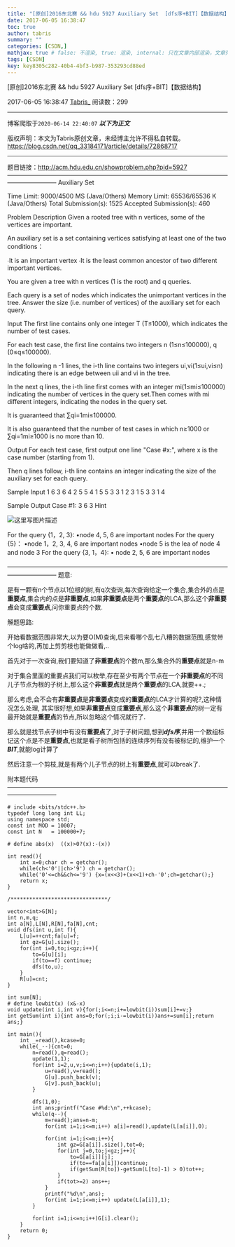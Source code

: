 ```yaml
---
title: "[原创]2016东北赛 && hdu 5927 Auxiliary Set  [dfs序+BIT]【数据结构】"
date: 2017-06-05 16:38:47
toc: true
author: tabris
summary: ""
categories: [CSDN,]
mathjax: true # false: 不渲染, true: 渲染, internal: 只在文章内部渲染，文章列表中不渲染
tags: [CSDN]
key: key8305c282-40b4-4bf3-b987-353293cd88ed
---
```


[原创]2016东北赛 && hdu 5927 Auxiliary Set  [dfs序+BIT]【数据结构】

2017-06-05 16:38:47  [Tabris_](https://me.csdn.net/qq_33184171) 阅读数：299

---

博客爬取于`2020-06-14 22:40:07`
***以下为正文***

版权声明：本文为Tabris原创文章，未经博主允许不得私自转载。
https://blog.csdn.net/qq_33184171/article/details/72868717

<!-- more -->

---

题目链接：http://acm.hdu.edu.cn/showproblem.php?pid=5927
————————————————————————————————————————————
Auxiliary Set

Time Limit: 9000/4500 MS (Java/Others)    Memory Limit: 65536/65536 K (Java/Others)
Total Submission(s): 1525    Accepted Submission(s): 460


Problem Description
Given a rooted tree with n vertices, some of the vertices are important.

An auxiliary set is a set containing vertices satisfying at least one of the two conditions：

∙It is an important vertex
∙It is the least common ancestor of two different important vertices.

You are given a tree with n vertices (1 is the root) and q queries.

Each query is a set of nodes which indicates the unimportant vertices in the tree. Answer the size (i.e. number of vertices) of the auxiliary set for each query.


Input
The first line contains only one integer T (T≤1000), which indicates the number of test cases.

For each test case, the first line contains two integers n (1≤n≤100000), q (0≤q≤100000).

In the following n -1 lines, the i-th line contains two integers ui,vi(1≤ui,vi≤n) indicating there is an edge between uii and vi in the tree.

In the next q lines, the i-th line first comes with an integer mi(1≤mi≤100000) indicating the number of vertices in the query set.Then comes with mi different integers, indicating the nodes in the query set.

It is guaranteed that ∑qi=1mi≤100000.

It is also guaranteed that the number of test cases in which n≥1000  or ∑qi=1mi≥1000 is no more than 10.


Output
For each test case, first output one line "Case #x:", where x is the case number (starting from 1).

Then q lines follow, i-th line contains an integer indicating the size of the auxiliary set for each query.


Sample Input
1
6 3
6 4
2 5
5 4
1 5
5 3
3 1 2 3
1 5
3 3 1 4


Sample Output
Case #1:
3
6
3
Hint

![这里写图片描述](http://acm.hdu.edu.cn/data/images/C729-1006-1.jpg)


For the query {1，2, 3}:
•node 4, 5, 6 are important nodes For the query {5}：
•node 1，2, 3, 4, 6 are important nodes
•node 5 is the lea of node 4 and node 3 For the query {3, 1，4}:
• node 2, 5, 6 are important nodes


————————————————————————————————————————————
题意:

是有一颗有n个节点以$1$位根的树,有q次查询,每次查询给定一个集合,集合外的点是**重要点**,集合内的点是**非重要点**,如果**非重要点**是两个**重要点**的LCA,那么这个**非重要点**会变成**重要点**,问你重要点的个数.

解题思路:

开始看数据范围非常大,以为要O(M)查询,后来看哪个乱七八糟的数据范围,感觉带个log啥的,再加上剪剪枝也能做做看,..

首先对于一次查询,我们要知道了**非重要点**的个数m,那么集合外的**重要点**就是n-m

对于集合里面的重要点我们可以枚举,存在至少有两个节点在一个**非重要点**的不同儿子节点为根的子树上,那么这个**非重要点**就是两个**重要点**的LCA,就要++.;

那么考虑,会不会有**非重要点**是**非重要点**变成的**重要点**的LCA才计算的呢?,这种情况怎么处理,
其实很好想,如果**非重要点**变成**重要点**,那么这个**非重要点**的树一定有最开始就是**重要点**的节点,所以忽略这个情况就行了.

那么就是找节点子树中有没有**重要点**了,对于子树问题,想到***dfs序***,并用一个数组标记这个点是不是**重要点**,也就是看子树所包括的连续序列有没有被标记的,维护一个***BIT***,就能log计算了

然后注意一个剪枝,就是有两个儿子节点的树上有**重要点**,就可以break了.

附本题代码
————————————————————————————————————————————
```
# include <bits/stdc++.h>
typedef long long int LL;
using namespace std;
const int MOD = 10007;
const int N   = 100000+7;

# define abs(x)  ((x)>0?(x):-(x))

int read(){
    int x=0;char ch = getchar();
    while(ch<'0'||ch>'9') ch = getchar();
    while('0'<=ch&&ch<='9') {x=(x<<3)+(x<<1)+ch-'0';ch=getchar();}
    return x;
}

/*******************************/

vector<int>G[N];
int n,m,q;
int a[N],L[N],R[N],fa[N],cnt;
void dfs(int u,int f){
    L[u]=++cnt;fa[u]=f;
    int gz=G[u].size();
    for(int i=0,to;i<gz;i++){
        to=G[u][i];
        if(to==f) continue;
        dfs(to,u);
    }
    R[u]=cnt;
}

int sum[N];
# define lowbit(x) (x&-x)
void update(int i,int v){for(;i<=n;i+=lowbit(i))sum[i]+=v;}
int getSum(int i){int ans=0;for(;i;i-=lowbit(i))ans+=sum[i];return ans;}

int main(){
    int _=read(),kcase=0;
    while(_--){cnt=0;
        n=read(),q=read();
        update(1,1);
        for(int i=2,u,v;i<=n;i++){update(i,1);
            u=read(),v=read();
            G[u].push_back(v);
            G[v].push_back(u);
        }

        dfs(1,0);
        int ans;printf("Case #%d:\n",++kcase);
        while(q--){
            m=read();ans=n-m;
            for(int i=1;i<=m;i++) a[i]=read(),update(L[a[i]],0);

            for(int i=1;i<=m;i++){
                int gz=G[a[i]].size(),tot=0;
                for(int j=0,to;j<gz;j++){
                    to=G[a[i]][j];
                    if(to==fa[a[i]])continue;
                    if(getSum(R[to])-getSum(L[to]-1) > 0)tot++;
                }
                if(tot>=2) ans++;
            }
            printf("%d\n",ans);
            for(int i=1;i<=m;i++) update(L[a[i]],1);
        }

        for(int i=1;i<=n;i++)G[i].clear();
    }
    return 0;
}
```
